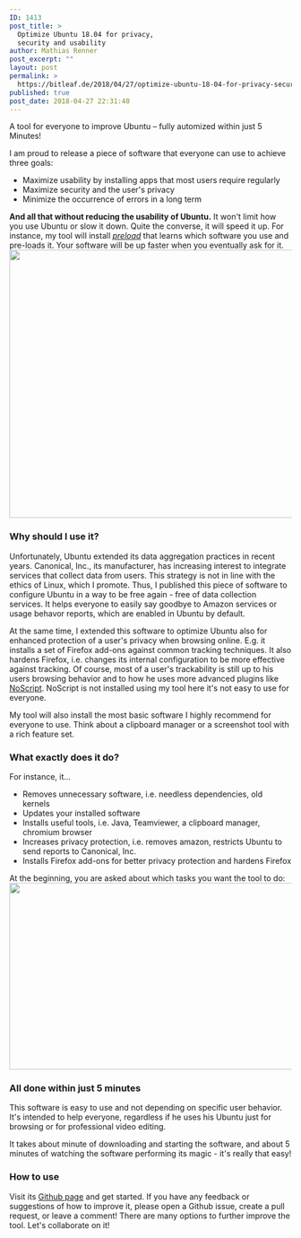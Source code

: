 ```yaml
---
ID: 1413
post_title: >
  Optimize Ubuntu 18.04 for privacy,
  security and usability
author: Mathias Renner
post_excerpt: ""
layout: post
permalink: >
  https://bitleaf.de/2018/04/27/optimize-ubuntu-18-04-for-privacy-security-and-usability/
published: true
post_date: 2018-04-27 22:31:40
---
```

A tool for everyone to improve Ubuntu – fully automized within just 5 Minutes!

<!--more-->

I am proud to release a piece of software that everyone can use to achieve three goals:
<ul>
 	<li>Maximize usability by installing apps that most users require regularly</li>
 	<li>Maximize security and the user's privacy</li>
 	<li>Minimize the occurrence of errors in a long term</li>
</ul>
<strong>And all that without reducing the usability of Ubuntu.</strong> It won't limit how you use Ubuntu or slow it down. Quite the converse, it will speed it up. For instance, my tool will install <a href="https://www.linux.com/blog/using-preload-speed-linux"><em>preload</em></a> that learns which software you use and pre-loads it. Your software will be up faster when you eventually ask for it.

<img class="alignnone wp-image-1419 size-full" src="https://bitleaf.de/wp-content/uploads/2018/04/mac@mac-_002.png" alt="" width="787" height="478" />
<h3>Why should I use it?</h3>
Unfortunately, Ubuntu extended its data aggregation practices in recent years. Canonical, Inc., its manufacturer, has increasing interest to integrate services that collect data from users. This strategy is not in line with the ethics of Linux, which I promote. Thus, I published this piece of software to configure Ubuntu in a way to be free again - free of data collection services. It helps everyone to easily say goodbye to Amazon services or usage behavor reports, which are enabled in Ubuntu by default.

At the same time, I extended this software to optimize Ubuntu also for enhanced protection of a user's privacy when browsing online. E.g. it installs a set of Firefox add-ons against common tracking techniques. It also hardens Firefox, i.e. changes its internal configuration to be more effective against tracking. Of course, most of a user's trackability is still up to his users browsing behavior and to how he uses more advanced plugins like <a href="https://addons.mozilla.org/de/firefox/addon/noscript/">NoScript</a>. NoScript is not installed using my tool here it's not easy to use for everyone.

My tool will also install the most basic software I highly recommend for everyone to use. Think about a clipboard manager or a screenshot tool with a rich feature set.
<h3>What exactly does it do?</h3>
For instance, it...
<ul>
 	<li>Removes unnecessary software, i.e. needless dependencies, old kernels</li>
 	<li>Updates your installed software</li>
 	<li>Installs useful tools, i.e. Java, Teamviewer, a clipboard manager, chromium browser</li>
 	<li>Increases privacy protection, i.e. removes amazon, restricts Ubuntu to send reports to Canonical, Inc.</li>
 	<li>Installs Firefox add-ons for better privacy protection and hardens Firefox</li>
</ul>
At the beginning, you are asked about which tasks you want the tool to do:

<img class="alignnone size-full wp-image-1416" src="https://bitleaf.de/wp-content/uploads/2018/04/Selection_001.png" alt="" width="872" height="333" />
<h3>All done within just 5 minutes</h3>
This software is easy to use and not depending on specific user behavior. It's intended to help everyone, regardless if he uses his Ubuntu just for browsing or for professional video editing.

It takes about minute of downloading and starting the software, and about 5 minutes of watching the software performing its magic - it's really that easy!
<h3>How to use</h3>
Visit its <a href="https://github.com/bitleaf/optimize-ubuntu">Github page</a> and get started. If you have any feedback or suggestions of how to improve it, please open a Github issue, create a pull request, or leave a comment! There are many options to further improve the tool. Let's collaborate on it!